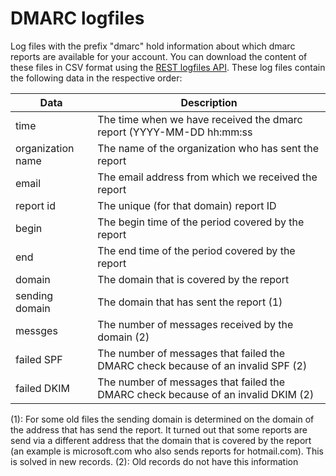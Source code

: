 # DMARC logfiles

Log files with the prefix "dmarc" hold information about which dmarc reports
are available for your account. You can download the content of these files
in CSV format using the [REST logfiles API](rest-logfiles). These log files
contain the following data in the respective order:

| Data                | Description                                                                       |
| ------------------- | --------------------------------------------------------------------------------- |
| time                | The time when we have received the dmarc report (YYYY-MM-DD hh:mm:ss              |
| organization name   | The name of the organization who has sent the report                              |
| email               | The email address from which we received the report                               |
| report id           | The unique (for that domain) report ID                                            |
| begin               | The begin time of the period covered by the report                                |
| end                 | The end time of the period covered by the report                                  |
| domain              | The domain that is covered by the report                                          |
| sending domain      | The domain that has sent the report (1)                                           |
| messges             | The number of messages received by the domain (2)                                 |
| failed SPF          | The number of messages that failed the DMARC check because of an invalid SPF  (2) |
| failed DKIM         | The number of messages that failed the DMARC check because of an invalid DKIM (2) |

(1): For some old files the sending domain is determined on the domain of
the address that has send the report. It turned out that some reports are
send via a different address that the domain that is covered by the report
(an example is microsoft.com who also sends reports for hotmail.com). This
is solved in new records.
(2): Old records do not have this information
